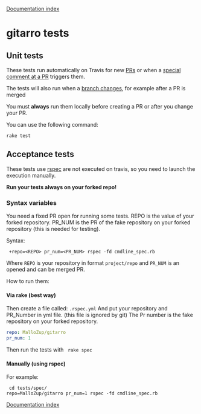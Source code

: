 [Documentation index](../README.md#documentation)

# gitarro tests

## Unit tests

These tests run automatically on Travis for new [PRs](https://travis-ci.org/openSUSE/gitarro/pull_requests) or when a [special comment at a PR](ADVANCED.md#retriggering-a-specific-test) triggers them.

The tests will also run when a [branch changes](https://travis-ci.org/openSUSE/gitarro/branches), for example after a PR is merged

You must **always** run them locally before creating a PR or after you change your PR.

You can use the following command:

```console
rake test
```

## Acceptance tests

These tests use [rspec](http://rspec.info/) are not executed on travis, so you need to launch the execution manually.


**Run your tests always on your forked repo!**

### Syntax variables

You need a fixed PR open for running some tests.
REPO is the value of your forked repository.
PR_NUM is the PR of the fake repository on your forked repository (this is needed for testing).

Syntax:
```console
 +repo=<REPO> pr_num=<PR_NUM> rspec -fd cmdline_spec.rb
```

Where ```REPO``` is your repository in format ```project/repo``` and ```PR_NUM``` is an opened and can be merged PR.


How to run them:

#### Via rake (best way)

Then create a file called: `.rspec.yml`
And put your repository and PR_Number in yml file. (this file is ignored by git)
The Pr number is the fake repository on your forked repository.

```yaml
repo: MalloZup/gitarro
pr_num: 1
```

Then run the tests with
``` rake spec```

#### Manually (using rspec)
For example:

```console
 cd tests/spec/
repo=MalloZup/gitarro pr_num=1 rspec -fd cmdline_spec.rb
```

[Documentation index](../README.md#documentation)
